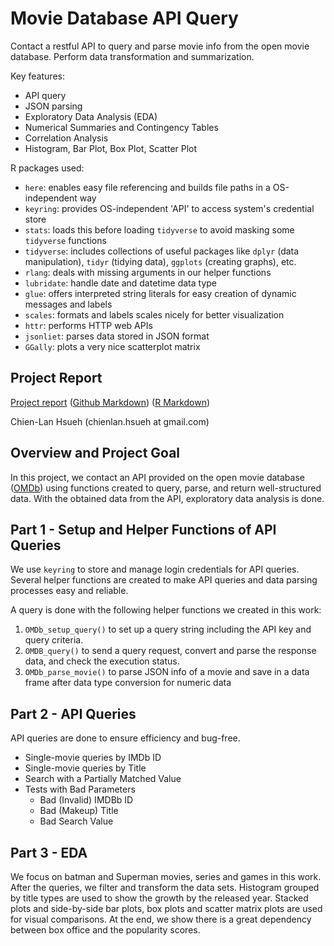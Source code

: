 # Movie Database API Query

Contact a restful API to query and parse movie info from the open movie database. Perform data transformation and summarization.

Key features:

- API query
- JSON parsing
- Exploratory Data Analysis (EDA)
- Numerical Summaries and Contingency Tables
- Correlation Analysis
- Histogram, Bar Plot, Box Plot, Scatter Plot

R packages used:

- `here`: enables easy file referencing and builds file paths in a OS-independent way
- `keyring`: provides OS-independent 'API' to access system's credential store
- `stats`: loads this before loading `tidyverse` to avoid masking some `tidyverse` functions
- `tidyverse`: includes collections of useful packages like `dplyr` (data manipulation), `tidyr` (tidying data),  `ggplots` (creating graphs), etc.
- `rlang`: deals with missing arguments in our helper functions
- `lubridate`: handle date and datetime data type
- `glue`: offers interpreted string literals for easy creation of dynamic messages and labels
- `scales`: formats and labels scales nicely for better visualization
- `httr`: performs HTTP web APIs
- `jsonliet`: parses data stored in JSON format
- `GGally`: plots a very nice scatterplot matrix 

## Project Report

[Project report](https://rpubs.com/clh2021/1114162) ([Github Markdown](./project1_v9.md)) ([R Markdown](./project1_v9.Rmd))

Chien-Lan Hsueh (chienlan.hsueh at gmail.com)

## Overview and Project Goal

In this project, we contact an API provided on the open movie database ([OMDb](https://www.omdbapi.com/)) using functions created to query, parse, and return well-structured data. With the obtained data from the API, exploratory data analysis is done.

## Part 1 - Setup and Helper Functions of API Queries

We use `keyring` to store and manage login credentials for API queries. Several helper functions are created to make API queries and data parsing processes easy and reliable. 

A query is done with the following helper functions we created in this work:

1. `OMDb_setup_query()` to set up a query string including the API key and query criteria.
1. `OMDB_query()` to send a query request, convert and parse the response data, and check the execution status. 
1. `OMDb_parse_movie()` to parse JSON info of a movie and save in a data frame after data type conversion for numeric data

## Part 2 - API Queries

API queries are done to ensure efficiency and bug-free. 

- Single-movie queries by IMDb ID
- Single-movie queries by Title
- Search with a Partially Matched Value
- Tests with Bad Parameters
  - Bad (Invalid) IMDBb ID
  - Bad (Makeup) Title
  - Bad Search Value

## Part 3 - EDA

We focus on batman and Superman movies, series and games in this work. After the queries, we filter and transform the data sets. Histogram grouped by title types are used to show the growth by the released year. Stacked plots and side-by-side bar plots, box plots and scatter matrix plots are used for visual comparisons. At the end, we show there is a great dependency between box office and the popularity scores.
